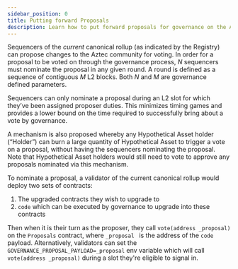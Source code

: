 ```yaml
---
sidebar_position: 0
title: Putting forward Proposals
description: Learn how to put forward proposals for governance on the Aztec network.
---
```


Sequencers of the _current_ canonical rollup (as indicated by the Registry) can propose changes to the Aztec community for voting. In order for a proposal to be voted on through the governance process, _N_ sequencers must nominate the proposal in any given round. A round is defined as a sequence of contiguous _M_ L2 blocks. Both _N_ and _M_ are governance defined parameters.

Sequencers can only nominate a proposal during an L2 slot for which they’ve been assigned proposer duties. This minimizes timing games and provides a lower bound on the time required to successfully bring about a vote by governance.

A mechanism is also proposed whereby any Hypothetical Asset holder (“Holderˮ) can burn a large quantity of Hypothetical Asset to trigger a vote on a proposal, without having the sequencers nominating the proposal. Note that Hypothetical Asset holders would still need to vote to approve any proposals nominated via this mechanism.

To nominate a proposal, a validator of the current canonical rollup would deploy two sets of contracts:

1. The upgraded contracts they wish to upgrade to
2. `code` which can be executed by governance to upgrade into these contracts

Then when it is their turn as the proposer, they call `vote(address _proposal)` on the `Proposals` contract, where `_proposal ` is the address of the `code` payload. Alternatively, validators can set the `GOVERNANCE_PROPOSAL_PAYLOAD=_proposal` env variable which will call `vote(address _proposal)` during a slot they're eligible to signal in.
